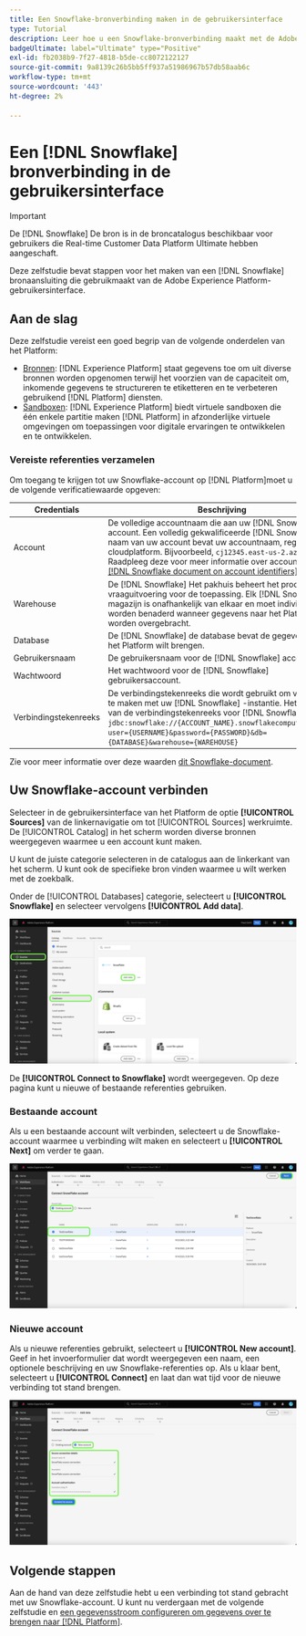 ```yaml
---
title: Een Snowflake-bronverbinding maken in de gebruikersinterface
type: Tutorial
description: Leer hoe u een Snowflake-bronverbinding maakt met de Adobe Experience Platform-gebruikersinterface.
badgeUltimate: label="Ultimate" type="Positive"
exl-id: fb2038b9-7f27-4818-b5de-cc8072122127
source-git-commit: 9a8139c26b5bb5ff937a51986967b57db58aab6c
workflow-type: tm+mt
source-wordcount: '443'
ht-degree: 2%

---
```


# Een [!DNL Snowflake] bronverbinding in de gebruikersinterface

>[!IMPORTANT]
>
>De [!DNL Snowflake] De bron is in de broncatalogus beschikbaar voor gebruikers die Real-time Customer Data Platform Ultimate hebben aangeschaft.

Deze zelfstudie bevat stappen voor het maken van een [!DNL Snowflake] bronaansluiting die gebruikmaakt van de Adobe Experience Platform-gebruikersinterface.

## Aan de slag

Deze zelfstudie vereist een goed begrip van de volgende onderdelen van het Platform:

* [Bronnen](../../../../home.md): [!DNL Experience Platform] staat gegevens toe om uit diverse bronnen worden opgenomen terwijl het voorzien van de capaciteit om, inkomende gegevens te structureren te etiketteren en te verbeteren gebruikend [!DNL Platform] diensten.
* [Sandboxen](../../../../../sandboxes/home.md): [!DNL Experience Platform] biedt virtuele sandboxen die één enkele partitie maken [!DNL Platform] in afzonderlijke virtuele omgevingen om toepassingen voor digitale ervaringen te ontwikkelen en te ontwikkelen.

### Vereiste referenties verzamelen

Om toegang te krijgen tot uw Snowflake-account op [!DNL Platform]moet u de volgende verificatiewaarde opgeven:

| Credentials | Beschrijving |
| ---------- | ----------- |
| Account | De volledige accountnaam die aan uw [!DNL Snowflake] account. Een volledig gekwalificeerde [!DNL Snowflake] de naam van uw account bevat uw accountnaam, regio en cloudplatform. Bijvoorbeeld, `cj12345.east-us-2.azure`. Raadpleeg deze voor meer informatie over accountnamen [[!DNL Snowflake document on account identifiers]](https://docs.snowflake.com/en/user-guide/admin-account-identifier.html). |
| Warehouse | De [!DNL Snowflake] Het pakhuis beheert het proces van de vraaguitvoering voor de toepassing. Elk [!DNL Snowflake] magazijn is onafhankelijk van elkaar en moet individueel worden benaderd wanneer gegevens naar het Platform worden overgebracht. |
| Database | De [!DNL Snowflake] de database bevat de gegevens die u het Platform wilt brengen. |
| Gebruikersnaam | De gebruikersnaam voor de [!DNL Snowflake] account. |
| Wachtwoord | Het wachtwoord voor de [!DNL Snowflake] gebruikersaccount. |
| Verbindingstekenreeks | De verbindingstekenreeks die wordt gebruikt om verbinding te maken met uw [!DNL Snowflake] -instantie. Het patroon van de verbindingstekenreeks voor [!DNL Snowflake] is `jdbc:snowflake://{ACCOUNT_NAME}.snowflakecomputing.com/?user={USERNAME}&password={PASSWORD}&db={DATABASE}&warehouse={WAREHOUSE}` |

Zie voor meer informatie over deze waarden [dit Snowflake-document](https://docs.snowflake.com/en/user-guide/key-pair-auth.html).

## Uw Snowflake-account verbinden

Selecteer in de gebruikersinterface van het Platform de optie **[!UICONTROL Sources]** van de linkernavigatie om tot [!UICONTROL Sources] werkruimte. De [!UICONTROL Catalog] in het scherm worden diverse bronnen weergegeven waarmee u een account kunt maken.

U kunt de juiste categorie selecteren in de catalogus aan de linkerkant van het scherm. U kunt ook de specifieke bron vinden waarmee u wilt werken met de zoekbalk.

Onder de [!UICONTROL Databases] categorie, selecteert u **[!UICONTROL Snowflake]** en selecteer vervolgens **[!UICONTROL Add data]**.

![](../../../../images/tutorials/create/snowflake/catalog.png)

De **[!UICONTROL Connect to Snowflake]** wordt weergegeven. Op deze pagina kunt u nieuwe of bestaande referenties gebruiken.

### Bestaande account

Als u een bestaande account wilt verbinden, selecteert u de Snowflake-account waarmee u verbinding wilt maken en selecteert u **[!UICONTROL Next]** om verder te gaan.

![](../../../../images/tutorials/create/snowflake/existing.png)

### Nieuwe account

Als u nieuwe referenties gebruikt, selecteert u **[!UICONTROL New account]**. Geef in het invoerformulier dat wordt weergegeven een naam, een optionele beschrijving en uw Snowflake-referenties op. Als u klaar bent, selecteert u **[!UICONTROL Connect]** en laat dan wat tijd voor de nieuwe verbinding tot stand brengen.

![](../../../../images/tutorials/create/snowflake/new.png)

## Volgende stappen

Aan de hand van deze zelfstudie hebt u een verbinding tot stand gebracht met uw Snowflake-account. U kunt nu verdergaan met de volgende zelfstudie en [een gegevensstroom configureren om gegevens over te brengen naar [!DNL Platform]](../../dataflow/databases.md).
